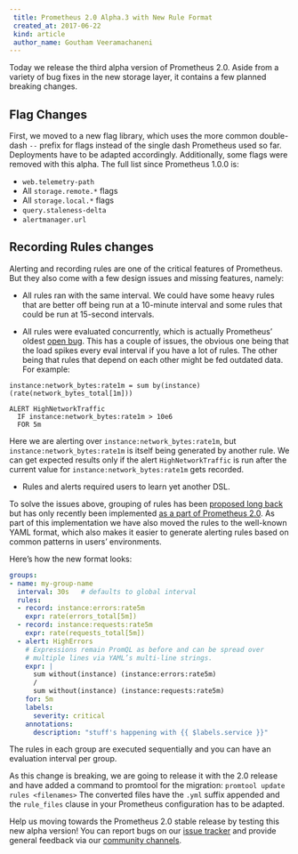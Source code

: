 ```yaml
---
 title: Prometheus 2.0 Alpha.3 with New Rule Format
 created_at: 2017-06-22
 kind: article
 author_name: Goutham Veeramachaneni
---
```


Today we release the third alpha version of Prometheus 2.0. Aside from a variety of bug fixes in the new storage layer, it contains a few planned breaking changes.
 
## Flag Changes

First, we moved to a new flag library, which uses the more common double-dash `--` prefix for flags instead of the single dash Prometheus used so far. Deployments have to be adapted accordingly.
Additionally, some flags were removed with this alpha. The full list since Prometheus 1.0.0 is:
 
* `web.telemetry-path`
* All `storage.remote.*` flags
* All `storage.local.*` flags
* `query.staleness-delta`
* `alertmanager.url`
 
  
## Recording Rules changes
  
Alerting and recording rules are one of the critical features of Prometheus. But they also come with a few design issues and missing features, namely:
 
* All rules ran with the same interval. We could have some heavy rules that are better off being run at a 10-minute interval and some rules that could be run at 15-second intervals.

* All rules were evaluated concurrently, which is actually Prometheus’ oldest [open bug](https://github.com/prometheus/prometheus/blob/master/rules/manager.go#L267). This has a couple of issues, the obvious one being that the load spikes every eval interval if you have a lot of rules. The other being that rules that depend on each other might be fed outdated data. For example:

```
instance:network_bytes:rate1m = sum by(instance) (rate(network_bytes_total[1m]))

ALERT HighNetworkTraffic
  IF instance:network_bytes:rate1m > 10e6
  FOR 5m
```


Here we are alerting over `instance:network_bytes:rate1m`, but `instance:network_bytes:rate1m` is itself being generated by another rule. We can get expected results only if the alert `HighNetworkTraffic` is run after the current value for `instance:network_bytes:rate1m` gets recorded.

* Rules and alerts required users to learn yet another DSL.
 
To solve the issues above, grouping of rules has been [proposed long back](https://github.com/prometheus/prometheus/issues/1095) but has only recently been implemented [as a part of Prometheus 2.0](https://github.com/prometheus/prometheus/pull/2842). As part of this implementation we have also moved the rules to the well-known YAML format, which also makes it easier to generate alerting rules based on common patterns in users’ environments.
 
Here’s how the new format looks:
 
```yaml
groups:
- name: my-group-name
  interval: 30s   # defaults to global interval
  rules:
  - record: instance:errors:rate5m
    expr: rate(errors_total[5m])
  - record: instance:requests:rate5m
    expr: rate(requests_total[5m])
  - alert: HighErrors
    # Expressions remain PromQL as before and can be spread over
    # multiple lines via YAML’s multi-line strings.
    expr: |
      sum without(instance) (instance:errors:rate5m)
      / 
      sum without(instance) (instance:requests:rate5m)
    for: 5m
    labels:
      severity: critical
    annotations:
      description: "stuff's happening with {{ $labels.service }}"      
```
 
The rules in each group are executed sequentially and you can have an evaluation interval per group.
 
As this change is breaking, we are going to release it with the 2.0 release and have added a command to promtool for the migration: `promtool update rules <filenames>`
The converted files have the `.yml` suffix appended and the `rule_files` clause in your Prometheus configuration has to be adapted.
 
 
Help us moving towards the Prometheus 2.0 stable release by testing this new alpha version! You can report bugs on our [issue tracker](https://github.com/prometheus/prometheus/issues) and provide general feedback via our [community channels](https://prometheus.io/community/).
